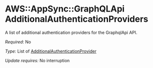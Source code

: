 # AWS::AppSync::GraphQLApi AdditionalAuthenticationProviders<a name="aws-properties-appsync-graphqlapi-additionalauthenticationproviders"></a>

A list of additional authentication providers for the GraphqlApi API\.

*Required*: No

*Type:* List of [AdditionalAuthenticationProvider](https://docs.aws.amazon.com/AWSCloudFormation/latest/UserGuide/aws-properties-appsync-graphqlapi-additionalauthenticationprovider.html)

*Update requires:* No interruption
